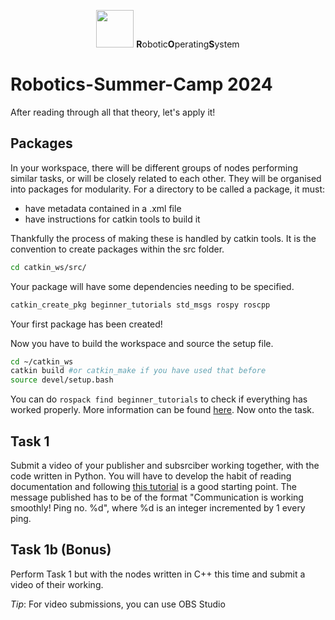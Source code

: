 <p align="center"><img src="https://answers.ros.org/upfiles/14554624266871161.png" width="60" height="60"> <b>R</b>obotic<b>O</b>perating<b>S</b>ystem 

<h1>Robotics-Summer-Camp 2024</h1> </p>

After reading through all that theory, let's apply it!

## Packages
In your workspace, there will be different groups of nodes performing similar tasks, or will be closely related to each other. They will be organised into packages for modularity. 
For a directory to be called a package, it must: 
- have metadata contained in a .xml file
- have instructions for catkin tools to build it

Thankfully the process of making these is handled by catkin tools. It is the convention to create packages within the src folder.
```bash
cd catkin_ws/src/
```
Your package will have some dependencies needing to be specified. 
```bash
catkin_create_pkg beginner_tutorials std_msgs rospy roscpp
```
Your first package has been created!

Now you have to build the workspace and source the setup file.
```bash
cd ~/catkin_ws
catkin build #or catkin_make if you have used that before
source devel/setup.bash
```
You can do `rospack find beginner_tutorials` to check if everything has worked properly.
More information can be found [here](https://wiki.ros.org/ROS/Tutorials/CreatingPackage). Now onto the task.

## Task 1
Submit a video of your publisher and subsrciber working together, with the code written in Python. You will have to develop the habit of reading documentation and following [this tutorial](https://wiki.ros.org/ROS/Tutorials/WritingPublisherSubscriber%28python%29) is a good starting point. The message published has to be of the format "Communication is working smoothly! Ping no. %d", where %d is an integer incremented by 1 every ping.

## Task 1b (Bonus)
Perform Task 1 but with the nodes written in C++ this time and submit a video of their working.

*Tip*: For video submissions, you can use OBS Studio
